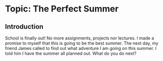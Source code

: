 # Topic: The Perfect Summer

## Introduction

School is finally out! No more assignments, projects nor lectures. I made a promise to myself that this is going to be the best summer. The next day, my friend James called to find out what adventure I am going on this summer. I told him I have the summer all planned out. What do you do next?
